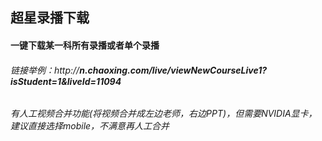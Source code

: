## 超星录播下载
#### 一键下载某一科所有录播或者单个录播
###### 链接举例：http://***n.chaoxing.com/live/viewNewCourseLive1?isStudent=1&liveId=11094***
###### 有人工视频合并功能(将视频合并成左边老师，右边PPT)，但需要NVIDIA显卡，建议直接选择mobile，不满意再人工合并
